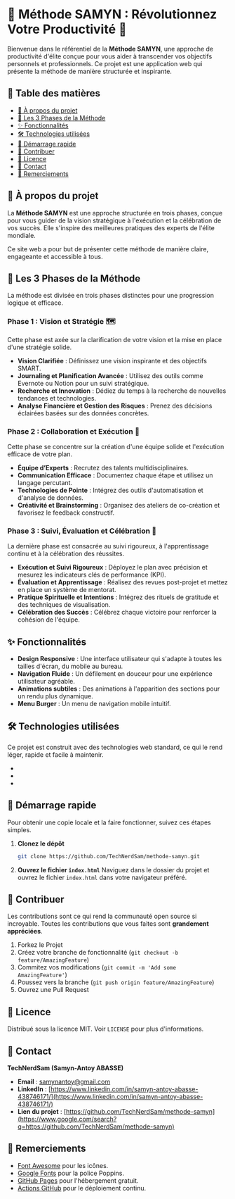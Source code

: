 # 📖 Méthode SAMYN : Révolutionnez Votre Productivité 🚀

Bienvenue dans le référentiel de la **Méthode SAMYN**, une approche de productivité d'élite conçue pour vous aider à transcender vos objectifs personnels et professionnels. Ce projet est une application web qui présente la méthode de manière structurée et inspirante.

## 📜 Table des matières

  * [🌟 À propos du projet](https://www.google.com/search?q=%23-%C3%A0-propos-du-projet)
  * [🎯 Les 3 Phases de la Méthode](https://www.google.com/search?q=%23-les-3-phases-de-la-m%C3%A9thode)
  * [✨ Fonctionnalités](https://www.google.com/search?q=%23-fonctionnalit%C3%A9s)
  * [🛠️ Technologies utilisées](https://www.google.com/search?q=%23%EF%B8%8F-technologies-utilis%C3%A9es)
  * [🚀 Démarrage rapide](https://www.google.com/search?q=%23-d%C3%A9marrage-rapide)
  * [🤝 Contribuer](https://www.google.com/search?q=%23-contribuer)
  * [📜 Licence](https://www.google.com/search?q=%23-licence)
  * [📧 Contact](https://www.google.com/search?q=%23-contact)
  * [🙏 Remerciements](https://www.google.com/search?q=%23-remerciements)

## 🌟 À propos du projet

La **Méthode SAMYN** est une approche structurée en trois phases, conçue pour vous guider de la vision stratégique à l'exécution et la célébration de vos succès. Elle s'inspire des meilleures pratiques des experts de l'élite mondiale.

Ce site web a pour but de présenter cette méthode de manière claire, engageante et accessible à tous.

## 🎯 Les 3 Phases de la Méthode

La méthode est divisée en trois phases distinctes pour une progression logique et efficace.

### Phase 1 : Vision et Stratégie 🗺️

Cette phase est axée sur la clarification de votre vision et la mise en place d'une stratégie solide.

  * **Vision Clarifiée** : Définissez une vision inspirante et des objectifs SMART.
  * **Journaling et Planification Avancée** : Utilisez des outils comme Evernote ou Notion pour un suivi stratégique.
  * **Recherche et Innovation** : Dédiez du temps à la recherche de nouvelles tendances et technologies.
  * **Analyse Financière et Gestion des Risques** : Prenez des décisions éclairées basées sur des données concrètes.

### Phase 2 : Collaboration et Exécution 🤝

Cette phase se concentre sur la création d'une équipe solide et l'exécution efficace de votre plan.

  * **Équipe d’Experts** : Recrutez des talents multidisciplinaires.
  * **Communication Efficace** : Documentez chaque étape et utilisez un langage percutant.
  * **Technologies de Pointe** : Intégrez des outils d'automatisation et d'analyse de données.
  * **Créativité et Brainstorming** : Organisez des ateliers de co-création et favorisez le feedback constructif.

### Phase 3 : Suivi, Évaluation et Célébration 🎉

La dernière phase est consacrée au suivi rigoureux, à l'apprentissage continu et à la célébration des réussites.

  * **Exécution et Suivi Rigoureux** : Déployez le plan avec précision et mesurez les indicateurs clés de performance (KPI).
  * **Évaluation et Apprentissage** : Réalisez des revues post-projet et mettez en place un système de mentorat.
  * **Pratique Spirituelle et Intentions** : Intégrez des rituels de gratitude et des techniques de visualisation.
  * **Célébration des Succès** : Célébrez chaque victoire pour renforcer la cohésion de l'équipe.

## ✨ Fonctionnalités

  * **Design Responsive** : Une interface utilisateur qui s'adapte à toutes les tailles d'écran, du mobile au bureau.
  * **Navigation Fluide** : Un défilement en douceur pour une expérience utilisateur agréable.
  * **Animations subtiles** : Des animations à l'apparition des sections pour un rendu plus dynamique.
  * **Menu Burger** : Un menu de navigation mobile intuitif.

## 🛠️ Technologies utilisées

Ce projet est construit avec des technologies web standard, ce qui le rend léger, rapide et facile à maintenir.

  * 
  * 
  * 

## 🚀 Démarrage rapide

Pour obtenir une copie locale et la faire fonctionner, suivez ces étapes simples.

1.  **Clonez le dépôt**
    ```sh
    git clone https://github.com/TechNerdSam/methode-samyn.git
    ```
2.  **Ouvrez le fichier `index.html`**
    Naviguez dans le dossier du projet et ouvrez le fichier `index.html` dans votre navigateur préféré.

## 🤝 Contribuer

Les contributions sont ce qui rend la communauté open source si incroyable. Toutes les contributions que vous faites sont **grandement appréciées**.

1.  Forkez le Projet
2.  Créez votre branche de fonctionnalité (`git checkout -b feature/AmazingFeature`)
3.  Commitez vos modifications (`git commit -m 'Add some AmazingFeature'`)
4.  Poussez vers la branche (`git push origin feature/AmazingFeature`)
5.  Ouvrez une Pull Request

## 📜 Licence

Distribué sous la licence MIT. Voir `LICENSE` pour plus d'informations.

## 📧 Contact

**TechNerdSam (Samyn-Antoy ABASSE)**

  * **Email** : [samynantoy@gmail.com](mailto:samynantoy@gmail.com)
  * **LinkedIn** : [https://www.linkedin.com/in/samyn-antoy-abasse-438746171/](https://www.linkedin.com/in/samyn-antoy-abasse-438746171/)
  * **Lien du projet** : [https://github.com/TechNerdSam/methode-samyn](https://www.google.com/search?q=https://github.com/TechNerdSam/methode-samyn)

## 🙏 Remerciements

  * [Font Awesome](https://fontawesome.com) pour les icônes.
  * [Google Fonts](https://fonts.google.com/) pour la police Poppins.
  * [GitHub Pages](https://pages.github.com/) pour l'hébergement gratuit.
  * [Actions GitHub](https://github.com/features/actions) pour le déploiement continu.
